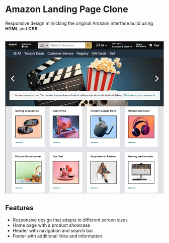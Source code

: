 # Amazon Landing Page Clone

 Responsive design mimicking the original Amazon interface build using **HTML** and **CSS** 

 <br>
 <img src = /image.png>

## Features

- Responsive design that adapts to different screen sizes
- Home page with a product showcase
- Header with navigation and search bar
- Footer with additional links and information

